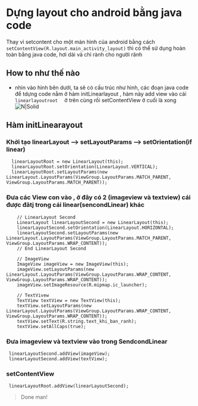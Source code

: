 # Dựng layout cho android bằng java code
Thay vì setcontent  cho một màn hình của android bằng cách `setContentView(R.layout.main_activity_layout)`
thì có thể sử dụng hoàn toàn bằng java code, hơi dài và chỉ rành cho người rãnh
## How to như thế nào
* nhìn vào hình bên dưới, ta sẽ có cấu trúc như hình,
các đoạn java code để tdựng code nằm ở hàm initLinearlayout  , hàm này add view vào cái `linearlayoutroot  ` ở trên cùng rồi setContentView ở  cuối là xong
     ![N|Solid](http://i.imgur.com/UgCu46r.png)

## Hàm initLinearayout

### Khởi tạo linearLayout --> setLayoutParams --> setOrientation(if linear)
      linearLayoutRoot = new LinearLayout(this);
      linearLayoutRoot.setOrientation(LinearLayout.VERTICAL);
      linearLayoutRoot.setLayoutParams(new LinearLayout.LayoutParams(ViewGroup.LayoutParams.MATCH_PARENT, ViewGroup.LayoutParams.MATCH_PARENT));

### Đưa các View con vào , ở đây có 2 (imageview và textview) cái được đătj trong cái linear(sencondLinear) khác
        // LinearLayout Second
        LinearLayout linearLayoutSecond = new LinearLayout(this);
        linearLayoutSecond.setOrientation(LinearLayout.HORIZONTAL);
        linearLayoutSecond.setLayoutParams(new LinearLayout.LayoutParams(ViewGroup.LayoutParams.MATCH_PARENT, ViewGroup.LayoutParams.WRAP_CONTENT));
        // End LinearLayout Second

        // ImageView
        ImageView imageView = new ImageView(this);
        imageView.setLayoutParams(new LinearLayout.LayoutParams(ViewGroup.LayoutParams.WRAP_CONTENT, ViewGroup.LayoutParams.WRAP_CONTENT));
        imageView.setImageResource(R.mipmap.ic_launcher);

        // TextVivew
        TextView textView = new TextView(this);
        textView.setLayoutParams(new LinearLayout.LayoutParams(ViewGroup.LayoutParams.WRAP_CONTENT, ViewGroup.LayoutParams.WRAP_CONTENT));
        textView.setText(R.string.text_khi_ban_ranh);
        textView.setAllCaps(true);

### Đưa imageview và textview vào trong SendcondLinear
     linearLayoutSecond.addView(imageView);
     linearLayoutSecond.addView(textView);

### setContentView
     linearLayoutRoot.addView(linearLayoutSecond);

> Done man!